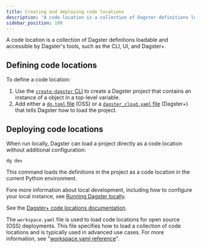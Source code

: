 ```yaml
---
title: Creating and deploying code locations
description: "A code location is a collection of Dagster definitions loadable and accessible by Dagster's tools. Learn to create, load, and deploy code locations."
sidebar_position: 100
---
```


A code location is a collection of Dagster definitions loadable and accessible by Dagster's tools, such as the CLI, UI, and Dagster+.

## Defining code locations

To define a code location:

1. Use the [`create-dagster` CLI](/guides/build/projects/creating-a-new-project) to create a Dagster project that contains an instance of a <PyObject section="definitions" module="dagster" object="Definitions" /> object in a top-level variable.
2. Add either a [`dg.toml` file](/deployment/code-locations/configuration-code-locations/dg-toml) (OSS) or a [`dagster_cloud.yaml` file](/deployment/code-locatons/configuring-code-locations/dagster-cloud-yaml) (Dagster+) that tells Dagster how to load the project. 

## Deploying code locations

<Tabs>
<TabItem value="local" label="Local development">

When run locally, Dagster can load a project directly as a code location without additional configuration:

```shell
dg dev
```

This command loads the definitions in the project as a code location in the current Python environment.

Fore more information about local development, including how to configure your local instance, see [Running Dagster locally](/deployment/oss/deployment-options/running-dagster-locally).

</TabItem>
<TabItem value="dagster-plus" label="Dagster+ deployment">

See the [Dagster+ code locations documentation](/deployment/code-locations).

</TabItem>
<TabItem value="oss" label="Open source deployment">

The `workspace.yaml` file is used to load code locations for open source (OSS) deployments. This file specifies how to load a collection of code locations and is typically used in advanced use cases. For more information, see "[workspace.yaml reference](/deployment/code-locations/configuring-code-locations/workspace-yaml)".

</TabItem>
</Tabs>
